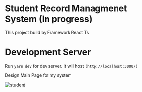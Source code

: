 # Student Record Managmenet System (In progress)
This project build by Framework React Ts

# Development Server
Run `yarn dev` for dev server. It will host `(http://localhost:3000/)`

Design Main Page for my system 

![student](https://user-images.githubusercontent.com/59350157/170770360-b4b06183-ce8d-45b8-b68a-5378ba9fe4ec.png)
